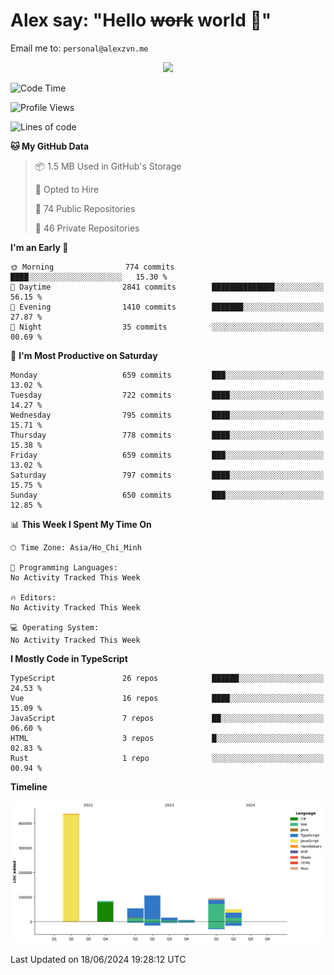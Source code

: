 # Alex say: "Hello ~~work~~ world 🐾"
Email me to: `personal@alexzvn.me`


<p align=center>
  <a href="https://skillicons.dev">
    <img src="https://skillicons.dev/icons?i=ts,js,php,nodejs,bun,vue,nuxt,react,svelte,tauri,laravel,rust,mongodb,docker,electron,redis,rabbitmq,tailwind,git,cloudflare,elysia,mysql,nginx,rollupjs,sentry,ubuntu,yarn,html,css,vite" />
  </a>
</p>

<!--START_SECTION:waka-->
![Code Time](http://img.shields.io/badge/Code%20Time-1%2C066%20hrs%2055%20mins-blue)

![Profile Views](http://img.shields.io/badge/Profile%20Views-30-blue)

![Lines of code](https://img.shields.io/badge/From%20Hello%20World%20I%27ve%20Written-853.7%20thousand%20lines%20of%20code-blue)

**🐱 My GitHub Data** 

> 📦 1.5 MB Used in GitHub's Storage 
 > 
> 💼 Opted to Hire
 > 
> 📜 74 Public Repositories 
 > 
> 🔑 46 Private Repositories 
 > 
**I'm an Early 🐤** 

```text
🌞 Morning                774 commits         ████░░░░░░░░░░░░░░░░░░░░░   15.30 % 
🌆 Daytime                2841 commits        ██████████████░░░░░░░░░░░   56.15 % 
🌃 Evening                1410 commits        ███████░░░░░░░░░░░░░░░░░░   27.87 % 
🌙 Night                  35 commits          ░░░░░░░░░░░░░░░░░░░░░░░░░   00.69 % 
```
📅 **I'm Most Productive on Saturday** 

```text
Monday                   659 commits         ███░░░░░░░░░░░░░░░░░░░░░░   13.02 % 
Tuesday                  722 commits         ████░░░░░░░░░░░░░░░░░░░░░   14.27 % 
Wednesday                795 commits         ████░░░░░░░░░░░░░░░░░░░░░   15.71 % 
Thursday                 778 commits         ████░░░░░░░░░░░░░░░░░░░░░   15.38 % 
Friday                   659 commits         ███░░░░░░░░░░░░░░░░░░░░░░   13.02 % 
Saturday                 797 commits         ████░░░░░░░░░░░░░░░░░░░░░   15.75 % 
Sunday                   650 commits         ███░░░░░░░░░░░░░░░░░░░░░░   12.85 % 
```


📊 **This Week I Spent My Time On** 

```text
🕑︎ Time Zone: Asia/Ho_Chi_Minh

💬 Programming Languages: 
No Activity Tracked This Week

🔥 Editors: 
No Activity Tracked This Week

💻 Operating System: 
No Activity Tracked This Week
```

**I Mostly Code in TypeScript** 

```text
TypeScript               26 repos            ██████░░░░░░░░░░░░░░░░░░░   24.53 % 
Vue                      16 repos            ████░░░░░░░░░░░░░░░░░░░░░   15.09 % 
JavaScript               7 repos             ██░░░░░░░░░░░░░░░░░░░░░░░   06.60 % 
HTML                     3 repos             █░░░░░░░░░░░░░░░░░░░░░░░░   02.83 % 
Rust                     1 repo              ░░░░░░░░░░░░░░░░░░░░░░░░░   00.94 % 
```



**Timeline**

![Lines of Code chart](https://raw.githubusercontent.com/alexzvn/alexzvn/main/assets/bar_graph.png)


 Last Updated on 18/06/2024 19:28:12 UTC
<!--END_SECTION:waka-->
